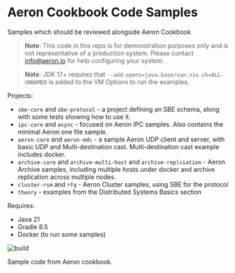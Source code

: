 # Aeron Cookbook Code Samples

Samples which should be reviewed alongside Aeron Cookbook

> **Note**: This code in this repo is for demonstration purposes only and is not representative of a production system. Please contact info@aeron.io for help configuring your system.

> **Note**: JDK 17+ requires that `--add-opens=java.base/sun.nio.ch=ALL-UNNAMED` is added to the VM Options to run the examples.

Projects:
- `sbe-core` and `sbe-protocol` - a project defining an SBE schema, along with some tests showing how to use it.
- `ipc-core` and `async` - focused on Aeron IPC samples. Also contains the minimal Aeron one file sample.
- `aeron-core` and `aeron-mdc` - a sample Aeron UDP client and server, with basic UDP and Multi-destination cast. Multi-destination cast example includes docker.
- `archive-core` and `archive-multi-host` and `archive-replciation` - Aeron Archive samples, including multiple hosts under docker and archive replication across multiple nodes.
- `cluster-rsm` and `rfq` - Aeron Cluster samples, using SBE for the protocol
- `theory` - examples from the Distributed Systems Basics section

Requires:
- Java 21
- Gradle 8.5
- Docker (to run some samples)

 ![build](https://github.com/real-logic/aeron-cookbook-code/workflows/JavaCI/badge.svg)
 
Sample code from Aeron cookbook.
